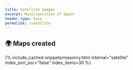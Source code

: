 ```yaml
---
title: Satellite images
excerpt: Municipalities of Spain 
header_type: base
permalink: /satellite
---
```


## 🌍 Maps created

{% include_cached snippets/masonry.html internal="satellite"  index_sort_asc="false" index_items=30 %}
